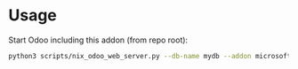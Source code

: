 # Usage

Start Odoo including this addon (from repo root):

```bash
python3 scripts/nix_odoo_web_server.py --db-name mydb --addon microsoft_account
```
